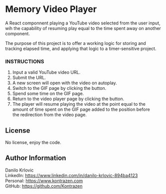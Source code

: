 Memory Video Player
=========
A React componnent playing a YouTube video selected from the user input, wih the
capability of resuming play equal to the time spent away on another component.

The purpose of this project is to offer a working logic for storing and tracking elapsed time,
and applying that logic to a timer-sensitive project.

### INSTRUCTIONS
1. Input a valid YouTube video URL.
2. Submit the URL.
3. A new screen will open with the video on autoplay.
4. Switch to the GIF page by clicking the button.
5. Spend some time on the GIF page.
6. Return to the video player page by clicking the button.
7. The player will resume playing the video at the point equal to the <br />
amount of time spent on the GIF page added to the position before <br />
the redirection from the video page.

License
-------
No license, enjoy the code.

Author Information
------------------
Danilo Krlovic <br />
LinkedIn: https://www.linkedin.com/in/danilo-krlovic-894ba4123 <br />
Personal: https://www.kontrazen.com <br />
GitHub: https://github.com/Kontrazen